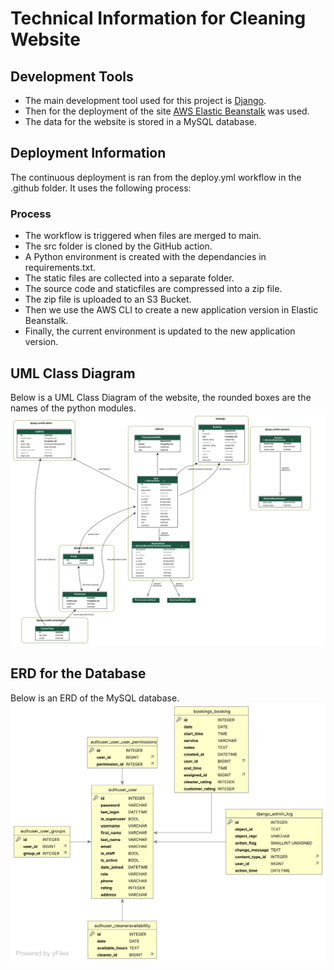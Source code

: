 # Technical Information for Cleaning Website

## Development Tools
 - The main development tool used for this project is [Django](https://www.djangoproject.com/).
 - Then for the deployment of the site [AWS Elastic Beanstalk](https://aws.amazon.com/elasticbeanstalk/) was used.
 - The data for the website is stored in a MySQL database.

## Deployment Information
The continuous deployment is ran from the deploy.yml workflow in the .github folder.
It uses the following process:

### Process
- The workflow is triggered when files are merged to main.
- The src folder is cloned by the GitHub action.
- A Python environment is created with the dependancies in requirements.txt.
- The static files are collected into a separate folder.
- The source code and staticfiles are compressed into a zip file.
- The zip file is uploaded to an S3 Bucket.
- Then we use the AWS CLI to create a new application version in Elastic Beanstalk.
- Finally, the current environment is updated to the new application version.

## UML Class Diagram
Below is a UML Class Diagram of the website, the rounded boxes are the names of the python modules.
![UML Class Diagram](Cleaning_Site_UML.svg)

## ERD for the Database
Below is an ERD of the MySQL database.
![ERD of Database](Cleaning_Site_ERD.svg)

